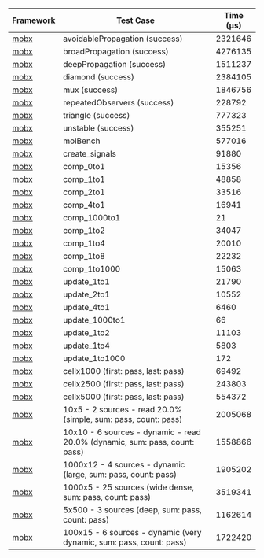 | Framework | Test Case | Time (μs) |
| --- | --- | --- |
| [mobx](https://github.com/mobxjs/mobx.dart) | avoidablePropagation (success) | 2321646 |
| [mobx](https://github.com/mobxjs/mobx.dart) | broadPropagation (success) | 4276135 |
| [mobx](https://github.com/mobxjs/mobx.dart) | deepPropagation (success) | 1511237 |
| [mobx](https://github.com/mobxjs/mobx.dart) | diamond (success) | 2384105 |
| [mobx](https://github.com/mobxjs/mobx.dart) | mux (success) | 1846756 |
| [mobx](https://github.com/mobxjs/mobx.dart) | repeatedObservers (success) | 228792 |
| [mobx](https://github.com/mobxjs/mobx.dart) | triangle (success) | 777323 |
| [mobx](https://github.com/mobxjs/mobx.dart) | unstable (success) | 355251 |
| [mobx](https://github.com/mobxjs/mobx.dart) | molBench | 577016 |
| [mobx](https://github.com/mobxjs/mobx.dart) | create_signals | 91880 |
| [mobx](https://github.com/mobxjs/mobx.dart) | comp_0to1 | 15356 |
| [mobx](https://github.com/mobxjs/mobx.dart) | comp_1to1 | 48858 |
| [mobx](https://github.com/mobxjs/mobx.dart) | comp_2to1 | 33516 |
| [mobx](https://github.com/mobxjs/mobx.dart) | comp_4to1 | 16941 |
| [mobx](https://github.com/mobxjs/mobx.dart) | comp_1000to1 | 21 |
| [mobx](https://github.com/mobxjs/mobx.dart) | comp_1to2 | 34047 |
| [mobx](https://github.com/mobxjs/mobx.dart) | comp_1to4 | 20010 |
| [mobx](https://github.com/mobxjs/mobx.dart) | comp_1to8 | 22232 |
| [mobx](https://github.com/mobxjs/mobx.dart) | comp_1to1000 | 15063 |
| [mobx](https://github.com/mobxjs/mobx.dart) | update_1to1 | 21790 |
| [mobx](https://github.com/mobxjs/mobx.dart) | update_2to1 | 10552 |
| [mobx](https://github.com/mobxjs/mobx.dart) | update_4to1 | 6460 |
| [mobx](https://github.com/mobxjs/mobx.dart) | update_1000to1 | 66 |
| [mobx](https://github.com/mobxjs/mobx.dart) | update_1to2 | 11103 |
| [mobx](https://github.com/mobxjs/mobx.dart) | update_1to4 | 5803 |
| [mobx](https://github.com/mobxjs/mobx.dart) | update_1to1000 | 172 |
| [mobx](https://github.com/mobxjs/mobx.dart) | cellx1000 (first: pass, last: pass) | 69492 |
| [mobx](https://github.com/mobxjs/mobx.dart) | cellx2500 (first: pass, last: pass) | 243803 |
| [mobx](https://github.com/mobxjs/mobx.dart) | cellx5000 (first: pass, last: pass) | 554372 |
| [mobx](https://github.com/mobxjs/mobx.dart) | 10x5 - 2 sources - read 20.0% (simple, sum: pass, count: pass) | 2005068 |
| [mobx](https://github.com/mobxjs/mobx.dart) | 10x10 - 6 sources - dynamic - read 20.0% (dynamic, sum: pass, count: pass) | 1558866 |
| [mobx](https://github.com/mobxjs/mobx.dart) | 1000x12 - 4 sources - dynamic (large, sum: pass, count: pass) | 1905202 |
| [mobx](https://github.com/mobxjs/mobx.dart) | 1000x5 - 25 sources (wide dense, sum: pass, count: pass) | 3519341 |
| [mobx](https://github.com/mobxjs/mobx.dart) | 5x500 - 3 sources (deep, sum: pass, count: pass) | 1162614 |
| [mobx](https://github.com/mobxjs/mobx.dart) | 100x15 - 6 sources - dynamic (very dynamic, sum: pass, count: pass) | 1722420 |
